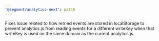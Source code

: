 ```yaml
---
'@segment/analytics-next': patch
---
```


Fixes issue related to how retried events are stored in localStorage to prevent analytics.js from reading events for a different writeKey when that writeKey is used on the same domain as the current analytics.js.

